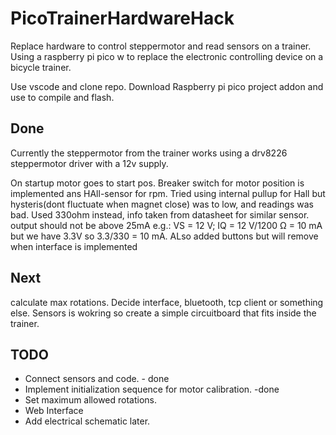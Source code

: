 # PicoTrainerHardwareHack
Replace hardware to control steppermotor and read sensors on a trainer. 
Using a raspberry pi pico w to replace the electronic controlling device on a bicycle trainer.

Use vscode and clone repo. Download Raspberry pi pico project addon and use to compile and flash.

## Done
Currently the steppermotor from the trainer works using a drv8226 steppermotor driver with a 12v supply.

On startup motor goes to start pos. Breaker switch for motor position is implemented ans HAll-sensor for rpm. 
Tried using internal pullup for Hall but hysteris(dont fluctuate when magnet close) was to low, and readings was bad.
Used 330ohm instead, info taken from datasheet for similar sensor. output should not be above 25mA e.g.: VS = 12 V; IQ = 12 V/1200 Ω = 10 mA
but we have 3.3V so 3.3/330 = 10 mA. ALso added buttons but will remove when interface is implemented

## Next
calculate max rotations.
Decide interface, bluetooth, tcp client or something else.
Sensors is wokring so create a simple circuitboard that fits inside the trainer.
## TODO
- Connect sensors and code. - done
- Implement initialization sequence for motor calibration. -done
- Set maximum allowed rotations.
- Web Interface
- Add electrical schematic later.
